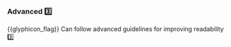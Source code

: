 <div id="title">

### Advanced :three:

</div>

<span id="prereqs"></span>

<span id="outcomes">{{glyphicon_flag}} Can follow advanced guidelines for improving readability :three:</span>

<div id="body">

<include src="makeHappyPathProminent/unit-inParent-asPanel.md" boilerplate/>

</panel>

</div>

<div id="extras">
</div>